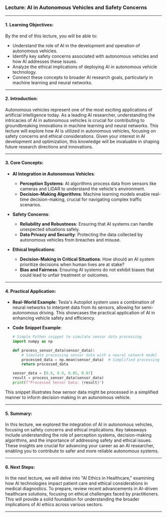 ### Lecture: AI in Autonomous Vehicles and Safety Concerns

---

#### 1. Learning Objectives:

By the end of this lecture, you will be able to:

- Understand the role of AI in the development and operation of autonomous vehicles.
- Identify key safety concerns associated with autonomous vehicles and how AI addresses these issues.
- Analyze the ethical implications of deploying AI in autonomous vehicle technology.
- Connect these concepts to broader AI research goals, particularly in machine learning and neural networks.

---

#### 2. Introduction:

Autonomous vehicles represent one of the most exciting applications of artificial intelligence today. As a leading AI researcher, understanding the intricacies of AI in autonomous vehicles is crucial for contributing to groundbreaking innovations in machine learning and neural networks. This lecture will explore how AI is utilized in autonomous vehicles, focusing on safety concerns and ethical considerations. Given your interest in AI development and optimization, this knowledge will be invaluable in shaping future research directions and innovations.

---

#### 3. Core Concepts:

- **AI Integration in Autonomous Vehicles**:
  - **Perception Systems**: AI algorithms process data from sensors like cameras and LiDAR to understand the vehicle's environment.
  - **Decision-Making Algorithms**: Machine learning models enable real-time decision-making, crucial for navigating complex traffic scenarios.

- **Safety Concerns**:
  - **Reliability and Robustness**: Ensuring that AI systems can handle unexpected situations safely.
  - **Data Privacy and Security**: Protecting the data collected by autonomous vehicles from breaches and misuse.

- **Ethical Implications**:
  - **Decision-Making in Critical Situations**: How should an AI system prioritize decisions when human lives are at stake?
  - **Bias and Fairness**: Ensuring AI systems do not exhibit biases that could lead to unfair treatment or outcomes.

---

#### 4. Practical Application:

- **Real-World Example**: Tesla's Autopilot system uses a combination of neural networks to interpret data from its sensors, allowing for semi-autonomous driving. This showcases the practical application of AI in enhancing vehicle safety and efficiency.
  
- **Code Snippet Example**:
  ```python
  # Simple Python snippet to simulate sensor data processing
  import numpy as np

  def process_sensor_data(sensor_data):
      # Simulate processing sensor data with a neural network model
      processed_data = np.mean(sensor_data)  # Simplified processing
      return processed_data

  sensor_data = [0.8, 0.9, 0.85, 0.87]
  result = process_sensor_data(sensor_data)
  print(f"Processed Sensor Data: {result}")
  ```

This snippet illustrates how sensor data might be processed in a simplified manner to inform decision-making in an autonomous vehicle.

---

#### 5. Summary:

In this lecture, we explored the integration of AI in autonomous vehicles, focusing on safety concerns and ethical implications. Key takeaways include understanding the role of perception systems, decision-making algorithms, and the importance of addressing safety and ethical issues. These insights are crucial for advancing your career as an AI researcher, enabling you to contribute to safer and more reliable autonomous systems.

---

#### 6. Next Steps:

In the next lecture, we will delve into "AI Ethics in Healthcare," examining how AI technologies impact patient care and ethical considerations in medical diagnostics. To prepare, review recent advancements in AI-driven healthcare solutions, focusing on ethical challenges faced by practitioners. This will provide a solid foundation for understanding the broader implications of AI ethics across various sectors.

---